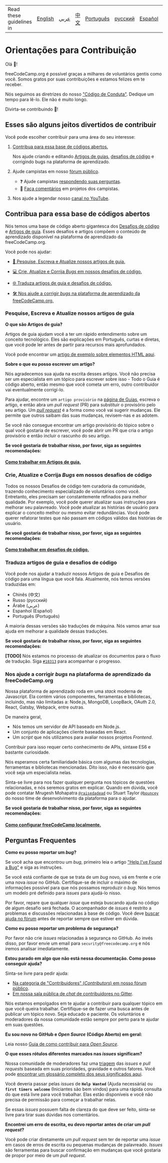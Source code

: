 <table>
    <tr>
        <!-- Do not translate this table -->
        <td> Read these guidelines in </td>
        <td><a href="/CONTRIBUTING.md"> English </a></td>
        <td><a href="/docs/arabic/CONTRIBUTING.md"> عربي </a></td>
        <td><a href="/docs/chinese/CONTRIBUTING.md"> 中文 </a></td>
        <td><a href="/docs/portuguese/CONTRIBUTING.md"> Português </a></td>
        <td><a href="/docs/russian/CONTRIBUTING.md"> русский </a></td>
        <td><a href="/docs/spanish/CONTRIBUTING.md"> Español </a></td>
        <td><a href="/docs/greek/CONTRIBUTING.md"> Ελληνικά </a></td>
    </tr>
</table>

# Orientações para Contribuição

Olá 👋!

freeCodeCamp.org é possível graças a milhares de voluntários gentis como você. Somos gratos por suas contribuições e estamos felizes em te receber.

Nós seguimos as diretrizes do nosso ["Código de Conduta"](https://www.freecodecamp.org/code-of-conduct). Dedique um tempo para lê-lo. Ele não é muito longo.

Divirta-se contribuindo 🎉!

## Esses são alguns jeitos divertidos de contribuir

Você pode escolher contribuir para uma área do seu interesse:

1. [Contribua para essa base de códigos abertos.](#contribua-para-essa-base-de-códigos-abertos)

    Nos ajude criando e editando [Artigos de guias](https://www.freecodecamp.org/guide), [desafios de código](https://www.freecodecamp.org/learn) e corrigindo bugs na plataforma de aprendizado.

2. Ajude campistas em nosso [fórum público](https://www.freecodecamp.org/forum/).

    - ❓ Ajude campistas [respondendo suas perguntas](https://www.freecodecamp.org/forum/?max_posts=1).
    - 💬 [Faça comentários](https://www.freecodecamp.org/forum/c/project-feedback?max_posts=1) em projetos dos campistas.

3. Nos ajude a legendar nosso [canal no YouTube](https://www.youtube.com/channel/UC8butISFwT-Wl7EV0hUK0BQ/videos).

## Contribua para essa base de códigos abertos

Nós temos uma base de código aberto gigantesca dos [Desafios de código](https://www.freecodecamp.org/learn) e [Artigos de guia](https://www.freecodecamp.org/guide).
Esses desafios e artigos compõem o conteúdo de aprendizado disponível na plataforma de aprendizado da freeCodeCamp.org.

Você pode nos ajudar:

- [📝 Pesquise, Escreva e Atualize nossos artigos de guia.](#pesquise-escreva-e-atualize-nossos-artigos-de-guia)

- [💻 Crie, Atualize e Corrija <i>Bugs</i> em nossos desafios de código.](#crie-atualize-e-corrija-bugs-em-nossos-desafios-de-código)

- [🌐 Traduza artigos de guia e desafios de código.](#traduza-artigos-de-guia-e-desafios-de-código)

- [🛠 Nos ajude a corrigir <i>bugs</i> na plataforma de aprendizado da freeCodeCamp.org.](#nos-ajude-a-corrigir-bugs-na-plataforma-de-aprendizado-da-freecodecamporg)

### Pesquise, Escreva e Atualize nossos artigos de guia

**O que são Artigos de guia?**

Artigos de guia ajudam você a ter um rápido entendimento sobre um conceito tecnológico. Eles são explicações em Português, curtas e diretas, que você pode ler antes de partir para recursos mais aprofundados.

Você pode encontrar um [artigo de exemplo sobre elementos HTML aqui](./client/src/pages/html/elements/index.md).

**Sobre o que eu posso escrever um artigo?**

Nós agradecemos sua ajuda na escrita desses artigos. Você não precisa ser um especialista em um tópico para escrever sobre isso - Todo o Guia é código aberto, então mesmo que você cometa um erro, outro contribuidor vai eventualmente corrigí-lo.

Para ajudar, encontre um `artigo provisório` na [página de Guias](https://www.freecodecamp.org/guide), escreva o artigo, e então abra um <i>pull request</i> (PR) para substituir o provisório pelo seu artigo. Um [<i>pull request</i>](https://help.github.com/articles/about-pull-requests/) é a forma como você vai sugerir mudanças. Ele permite que outros saibam das suas mudanças, revisem-nas e as adotem.

Se você não consegue encontrar um artigo provisório do tópico sobre o qual você gostaria de escrever, você pode abrir um PR que cria o artigo provisório e então incluir o rascunho do seu artigo.

**Se você gostaria de trabalhar nisso, por favor, siga as seguintes recomendações:**

#### [Como trabalhar em Artigos de guia.](/docs/portuguese/how-to-work-on-guide-articles.md)

### Crie, Atualize e Corrija <i>Bugs</i> em nossos desafios de código

Todos os nossos Desafios de código tem curadoria da comunidade, trazendo conhecimento especializado de voluntários como você.
Entretanto, eles precisam ser constantemente refinados para melhor qualidade. Por exemplo, você pode querer atualizar suas instruções para melhorar seu palavreado. Você pode atualizar as histórias de usuário para explicar o conceito melhor ou mesmo evitar redundâncias. Você pode querer refatorar testes que não passam em códigos válidos das histórias de usuário.

**Se você gostaria de trabalhar nisso, por favor, siga as seguintes recomendações:**

#### [Como trabalhar em desafios de código.](/docs/portuguese/how-to-work-on-coding-challenges.md)

### Traduza artigos de guia e desafios de código

Você pode nos ajudar a traduzir nossos Artigos de guia e Desafios de código para uma língua que você fala. Atualmente, nós temos versões traduzidas em:

- Chinês (中文)
- Russo (русский)
- Árabe (عربي)
- Espanhol (Español)
- Português (Português)

A maioria dessas versões são traduções de máquina. Nós vamos amar sua ajuda em melhorar a qualidade dessas traduções.

**Se você gostaria de trabalhar nisso, por favor, siga as seguintes recomendações:**

**[TODO]** Nós estamos no processo de atualizar os documentos para o fluxo de tradução. Siga [`#18313`](https://github.com/freeCodeCamp/freeCodeCamp/issues/18313) para acompanhar o progresso.

### Nos ajude a corrigir <i>bugs</i> na plataforma de aprendizado da freeCodeCamp.org

Nossa plataforma de aprendizado roda em uma <i>stack</i> moderna de Javascript. Ela contém vários componentes, ferramentas e bibliotecas, incluindo, mas não limitadas a: Node.js, MongoDB, LoopBack, OAuth 2.0, React, Gatsby, Webpack, entre outras.

De maneira geral,

- Nós temos um servidor de API baseado em Node.js.
- Um conjunto de aplicações cliente baseadas em React.
- Um <i>script</i> que nós utilizamos para avaliar nossos projetos <i>Frontend</i>.

Contribuir para isso requer certo conhecimento de APIs, sintaxe ES6 e bastante curiosidade.

Nós esperamos certa familiaridade básica com algumas das tecnologias, ferramentas e bibliotecas mencionadas. Dito isso, não é necessário que você seja um especialista nelas.

Sinta-se livre para nos fazer qualquer pergunta nos tópicos de questões relacionadas, e nós seremos gratos em explicar. Quando em dúvida, você pode contatar Mrugesh Mohapatra [`@raisedadead`](https://github.com/raisedadead) ou Stuart Taylor [`@bouncey`](https://github.com/bouncey) do nosso time de desenvolvimento da plataforma para o ajudar.

**Se você gostaria de trabalhar nisso, por favor, siga as seguintes recomendações:**

#### [Como configurar freeCodeCamp localmente.](/docs/portuguese/how-to-setup-freecodecamp-locally.md)

## Perguntas Frequentes

**Como eu posso reportar um <i>bug</i>?**

Se você acha que encontrou um <i>bug</i>, primeiro leia o artigo ["Help I've Found a Bug"](https://forum.freecodecamp.org/t/how-to-report-a-bug/19543) e siga as instruções.

Se você está confiante de que se trata de um <i>bug</i> novo, vá em frente e crie uma nova <i>issue</i> no GitHub. Certifique-se de incluir o máximo de informações possível para que nós possamos reproduzir o <i>bug</i>. Nós temos um modelo pré definido para <i>issues</i> para ajudá-lo nisso.

Por favor, repare que qualquer <i>issue</i> que esteja buscando ajuda no código de algum desafio será fechada. O acompanhador de <i>issues</i> é restrito a problemas e discussões relacionadas à base de código. Você deve [buscar ajuda no fórum](https://www.freecodecamp.org/forum) antes de reportar sempre que estiver em dúvida.

**Como eu posso reportar um problema de segurança?**

Por favor não crie <i>issues</i> relacionadas à segurança no GitHub. Ao invés disso, por favor envie um email para `security@freecodecamp.org` e nós iremos analisar imediatamente.

**Estou parado em algo que não está nessa documentação. Como posso conseguir ajuda?**

Sinta-se livre para pedir ajuda:

- [Na categoria de "Contribuidores" (<i>Contributors</i>) em nosso fórum público](https://www.freecodecamp.org/forum/c/contributors).
- [Em nossa sala pública de <i>chat</i> de contribuidores no Gitter](https://gitter.im/FreeCodeCamp/Contributors).

Nós estamos empolgados em te ajudar a contribuir para qualquer tópico em que você queira trabalhar. Certifique-se de fazer uma busca antes de publicar um tópico novo. Seja educado e paciente. Os voluntários e moderadores da nossa comunidade estão sempre por perto para te ajudar em suas questões.

**Eu sou novo no GitHub e <i>Open Source</i> (Código Aberto) em geral:**

Leia nosso [Guia de como contribuir para <i>Open Source</i>](https://github.com/freeCodeCamp/how-to-contribute-to-open-source).

**O que esses rótulos diferentes marcados nas <i>issues</i> significam?**

Nossa comunidade de moderadores faz uma [triagem](https://en.wikipedia.org/wiki/Software_bug#Bug_management) das <i>issues</i> e <i>pull requests</i> baseada em suas prioridades, gravidade e outros fatores. Você pode [encontrar um glossário completo dos seus significados aqui](https://github.com/freecodecamp/freecodecamp/labels).

Você deveria passar pelas <i>issues</i> de **`Help Wanted`** (Ajuda necessária) ou **`first timers welcome`** (Iniciantes são bem vindos) para uma rápida consulta do que está livre para você trabalhar. Elas estão disponíveis e você não precisa de permissão para começar a trabalhar nelas.

Se essas <i>issues</i> possuem falta de clareza do que deve ser feito, sinta-se livre para tirar suas dúvidas nos comentários.

**Encontrei um erro de escrita, eu devo reportar antes de criar um <i>pull request</i>?**

Você pode criar diretamente um <i>pull request</i> sem ter de reportar uma <i>issue</i> em casos de erros de escrita ou pequenas mudanças de palavreado. <i>Issues</i> são ferramentas para buscar confirmação em mudanças que você gostaria de propor por meio de um <i>pull request</i>.
